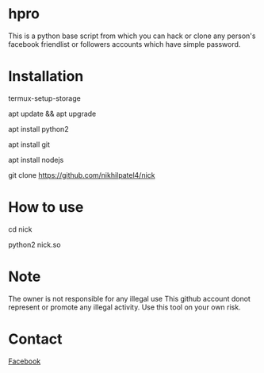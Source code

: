 # hpro 

This is a python base script from which you can hack or clone any person's facebook friendlist or followers accounts which have simple password.


# Installation

termux-setup-storage <br>

apt update && apt upgrade

apt install python2

apt install git

apt install nodejs

git clone https://github.com/nikhilpatel4/nick

# How to use

cd nick

python2 nick.so


# Note
The owner is not responsible for any illegal use
This github account donot represent or promote any illegal activity. Use this tool on your own risk.


# Contact<br>
<a href='https://facebook.com/nikhiltrickzone'>Facebook</a> <br>

